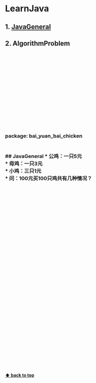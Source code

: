 # LearnJava <a id="LearnJava"></a>
## 1. [JavaGeneral](#JavaGeneral)
## 2. AlgorithmProblem
<br>
<br>
<br>
<br>
<br>
<br>
<br>
<br>
<br>
<br>
<br>
<br>
<br>
<br>
<h3>package:  bai_yuan_bai_chicken<h3><br>
## JavaGeneral <a id="JavaGeneral"></a>
* 公鸡：一只5元<br>
* 母鸡：一只3元<br>
* 小鸡：三只1元<br>
* 问：100元买100只鸡共有几种情况？<br>
<br>
<br>
<br>
<br>
<br>
<br>
<br>
<br>
<br>
<br>
<br>
<br>
<br>
<br>
<br>
<br>
<br>
<br>
<br>
<br>
<br>
<br>
<br>
<br>
<br>
<br>
<br>
<br>
<br>
<br>


#### [⬆ back to top](#LearnJava)
